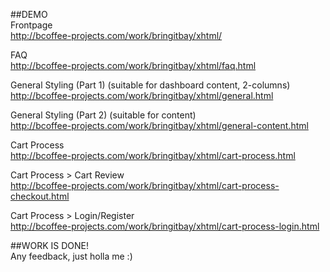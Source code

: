 ##DEMO  
Frontpage  
http://bcoffee-projects.com/work/bringitbay/xhtml/  
  
FAQ  
http://bcoffee-projects.com/work/bringitbay/xhtml/faq.html

General Styling (Part 1) (suitable for dashboard content, 2-columns)  
http://bcoffee-projects.com/work/bringitbay/xhtml/general.html

General Styling (Part 2) (suitable for content)  
http://bcoffee-projects.com/work/bringitbay/xhtml/general-content.html  

Cart Process  
http://bcoffee-projects.com/work/bringitbay/xhtml/cart-process.html  

Cart Process > Cart Review  
http://bcoffee-projects.com/work/bringitbay/xhtml/cart-process-checkout.html    

Cart Process > Login/Register  
http://bcoffee-projects.com/work/bringitbay/xhtml/cart-process-login.html  

##WORK IS DONE!  
Any feedback, just holla me :)